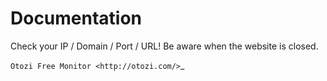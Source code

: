 Documentation
=============

Check your IP / Domain / Port / URL!
Be aware when the website is closed.

`Otozi Free Monitor <http://otozi.com/>`_
